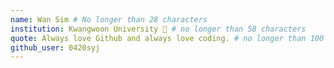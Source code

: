 ```yaml
---
name: Wan Sim # No longer than 28 characters
institution: Kwangwoon University 🚩 # no longer than 58 characters
quote: Always love Github and always love coding. # no longer than 100 characters, avoid using quotes(") to guarantee the format remains the same.
github_user: 0420syj
---
```


